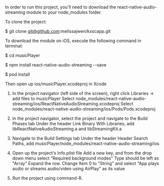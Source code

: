 In order to run this project, you'll need to download the react-native-audio-streaming module to your node_modules folder.

To clone the project: 

$ git clone git@github.com:melissajwen/kxscapp.git

To download the module on iOS, execute the following command in terminal:

$ cd musicPlayer

$ npm install react-native-audio-streaming --save

$ pod install

Then open up ios/musicPlayer.xcodeproj in Xcode
1. In the project navigator (left side of the screen), right click Libraries -> add files to musicPlayer
   Select node_modules/react-native-audio-streaming/ios/ReactNativeAudioStreaming.xcodeproj 
   Select node_modules/react-native-audio-streaming/ios/Pods/Pods.xcodeproj 

2. In the project navigator, select the project and navigate to the Build Phases tab
   Under the header Link Binary With Libraries, add libReactNativeAudioStreaming.a and libStreamingKit.a

3. Navigate to the Build Settings tab 
   Under the header Header Search Paths, add musicPlayer/node_modules/react-native-audio-streaming/ios

4. Open up the project's Info.plist file 
   Add a new key, and from the drop down menu select "Required background modes"
   Type should be left as "Array"
   Expand the row. Change Item 0 to "String" and select "App plays audio or streams audio/video using AirPlay" as its value

5. Run the project using command-R.
